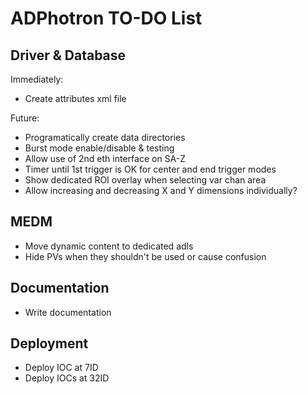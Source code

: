 ADPhotron TO-DO List
====================

Driver & Database
-----------------

Immediately:
* Create attributes xml file

Future:
* Programatically create data directories
* Burst mode enable/disable & testing
* Allow use of 2nd eth interface on SA-Z
* Timer until 1st trigger is OK for center and end trigger modes
* Show dedicated ROI overlay when selecting var chan area
* Allow increasing and decreasing X and Y dimensions individually?

MEDM
----

* Move dynamic content to dedicated adls
* Hide PVs when they shouldn't be used or cause confusion

Documentation
-------------

* Write documentation

Deployment
----------

* Deploy IOC at 7ID
* Deploy IOCs at 32ID
